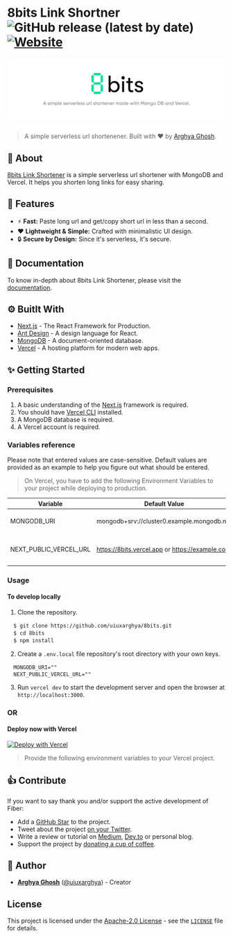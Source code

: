 # **8bits Link Shortner** &nbsp; ![GitHub release (latest by date)](https://img.shields.io/github/v/release/uiuxarghya/8bits) [![Website](https://img.shields.io/website?url=https%3A%2F%2F8bits.vercel.app&logo=data:image/png;base64,iVBORw0KGgoAAAANSUhEUgAAAA0AAAAZCAYAAADqrKTxAAAACXBIWXMAAAsTAAALEwEAmpwYAAAAAXNSR0IArs4c6QAAAARnQU1BAACxjwv8YQUAAADDSURBVHgB7ZRNDoIwEIXflHoPiInXEE+iJsbEW+gpiLgQT0K8Bv7APaCtpQV34wKjK96ieWnfl0wyMyX0KtIVAjqDkzJrzLZZawUGiHBLYm9FDBJzNqnNBaSq1koImXd8hulmwUL3YwaSy8HljdA3kO1TEzlXBzEeackmFQ6YNHsPRbvKXRapPShkIRj0WYky8cHaPVT4pC4roaUvKXBjFLFAO0Zaui0Ym/t3yPYJfsWNDvE85WxS6asdCpel9+Wvv7AXkbg7KN08dlIAAAAASUVORK5CYII=)](https://8bits.vercel.app)

<div align="center">
<img src=".github/images/banner.svg" align="center">
</div>

<br/>

> A simple serverless url shortenener.
> Built with ❤︎ by <a href="https://uiuxarghya.vercel.app">Arghya Ghosh</a>.

## **📄 About**

[8bits Link Shortener](https://8bits.vercel.app) is a simple serverless url shortener with MongoDB and Vercel. It helps you shorten long links for easy sharing.

## **🎯 Features**

- ⚡️ **Fast:** Paste long url and get/copy short url in less than a second.
- ❤️ **Lightweight & Simple:** Crafted with minimalistic UI design.
- 🔒 **Secure by Design:** Since it's serverless, it's secure.

## **📖 Documentation**

To know in-depth about 8bits Link Shortener, please visit the [documentation](https://github.com/uiuxarghya/8bits/wiki).

## **⚙️ Buitlt With**

- [Next.js](https://nextjs.org) - The React Framework
  for Production.
- [Ant Design](https://ant.design) - A design language for React.
- [MongoDB](https://www.mongodb.com/) - A document-oriented database.
- [Vercel](https://vercel.com/) - A hosting platform for modern web apps.

## **✨ Getting Started**

### **Prerequisites**

1. A basic understanding of the [Next.js](https://nextjs.org) framework is required.
2. You should have [Vercel CLI](https://vercel.com/cli) installed.
3. A MongoDB database is required.
4. A Vercel account is required.

### **Variables reference**

Please note that entered values are case-sensitive. Default values are provided as an example to help you figure out what should be entered.

> On Vercel, you have to add the following Environment Variables to your project while deploying to production.

| Variable               | Default Value                                   | Description                       |
| ---------------------- | ----------------------------------------------- | --------------------------------- |
| MONGODB_URI            | mongodb+srv://cluster0.example.mongodb.net      | MongoDB connection string.        |
| NEXT_PUBLIC_VERCEL_URL | https://8bits.vercel.app or https://example.com | Vercel URL or your custom domain. |

### **Usage**

#### **To develop locally**

1. Clone the repository.

```bash
  $ git clone https://github.com/uiuxarghya/8bits.git
  $ cd 8bits
  $ npm install
```

2. Create a `.env.local` file repository's root directory with your own keys.

```local
  MONGODB_URI=""
  NEXT_PUBLIC_VERCEL_URL=""
```

3. Run `vercel dev` to start the development server and open the browser at `http://localhost:3000`.

### **OR**

#### **Deploy now with Vercel**

[![Deploy with Vercel](https://vercel.com/button)](https://vercel.com/new/git/external?repository-url=https%3A%2F%2Fgithub.com%2Fvercel%2Fnext.js%2Ftree%2Fcanary%2Fexamples%2Fhello-world&env=VERCEL_URL,MONGODB_URI&project-name=8bits&demo-title=8bits&demo-description=A%20simple%20serverless%20url%20shortener%20made%20with%20MongoDB%20and%20Vercel.&demo-url=https%3A%2F%2F8bits.vercel.app%2F)

> Provide the following environment variables to your Vercel project.

## **👍 Contribute**

If you want to say thank you and/or support the active development of Fiber:

- Add a [GitHub Star](https://github.com/uiuxarghya/8bits/star) to the project.
- Tweet about the project [on your Twitter](https://twitter.com/intent/tweet?text=8bits%20Link%20Shortener%20-%20A%20simple%20serverless%20URL%20shortener%20made%20with%20%40MongoDB%20and%20%40vercel.%20Designed%20to%20be%20%23simple%20%2C%20%23fast%20and%20%23secure%20with%20%23nextjs.%20%F0%9F%9A%80&url=https%3A%2F%2Fgithub.com%2Fuiuxarghya%2F8bits&via=uiuxarghya).
- Write a review or tutorial on [Medium](https://medium.com), [Dev.to](https://dev.to) or personal blog.
- Support the project by [donating a cup of coffee](https://www.buymeacoffee.com/uiuxarghya).

## **👦 Author**

- **[Arghya Ghosh](https://github.com/uiuxarghya)** ([@uiuxarghya](https://twitter.com/uiuxarghya)) - Creator

## **License**

This project is licensed under the [Apache-2.0 License](https://opensource.org/licenses/Apache-2.0) - see the [`LICENSE`](LICENSE) file for details.
